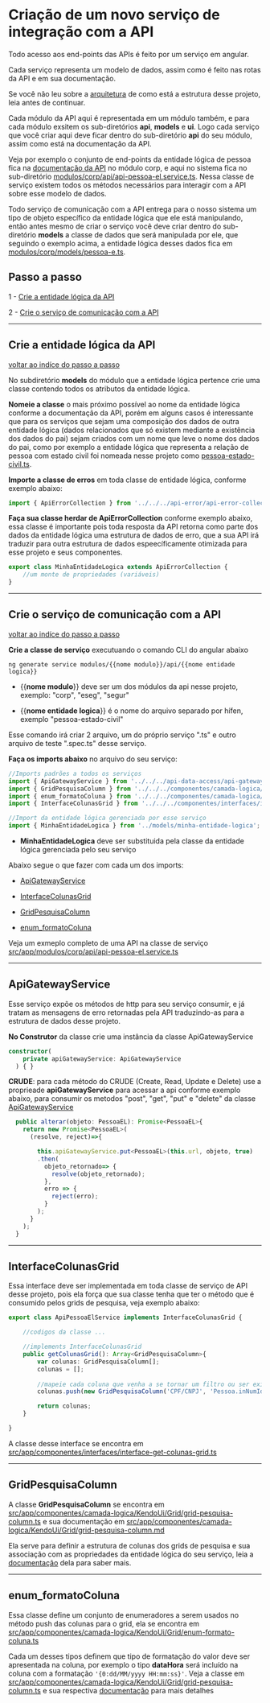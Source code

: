 # Criação de um novo serviço de integração com a API

Todo acesso aos end-points das APIs é feito por um serviço em angular. 

Cada serviço representa um modelo de dados, assim como é feito nas rotas da API e em sua documentação.

Se você não leu sobre a [arquitetura](../arquitetura.md) de como está a estrutura desse projeto, leia antes de continuar.

Cada módulo da API aqui é representada em um módulo também, e para cada módulo exsitem os sub-diretórios **api**, **models** e **ui**. Logo cada serviço que você criar aqui deve ficar dentro do sub-diretório **api** do seu módulo, assim como está na documentação da API.

Veja por exemplo o conjunto de end-points da entidade lógica de pessoa fica na [documentação da API](http://www.agileit.inf.br/AGLSolutionsDOCs) no módulo corp, e aqui no sistema fica no sub-diretório [modulos/corp/api/api-pessoa-el.service.ts](../../src/app/modulos/corp/api/api-pessoa-el.service.ts). Nessa classe de serviço existem todos os métodos necessários para interagir com a API sobre esse modelo de dados.

Todo serviço de comunicação com a API entrega para o nosso sistema um tipo de objeto específico da entidade lógica que ele está manipulando, então antes mesmo de criar o serviço você deve criar dentro do sub-diretório **models** a classe de dados que será manipulada por ele, que seguindo o exemplo acima, a entidade lógica desses dados fica em [modulos/corp/models/pessoa-e.ts](../../src/app/modulos/corp/models/pessoa-el.ts).


## Passo a passo

1 - [Crie a entidade lógica da API](#markdown-header-crie-a-entidade-logica-da-api)

2 - [Crie o serviço de comunicação com a API](#markdown-header-crie-o-servico-de-comunicacao-com-a-api)


___
## Crie a entidade lógica da API

[voltar ao indíce do passo a passo](#markdown-header-passo-a-passo)


No subdiretório **models** do módulo que a entidade lógica pertence crie uma classe contendo todos os atributos da entidade lógica.

**Nomeie a classe** o mais próximo possível ao nome da entidade lógica conforme a documentação da API, porém em alguns casos é interessante que para os serviços que sejam uma composição dos dados de outra entidade lógica (dados relacionados que só existem mediante a existência dos dados do pai) sejam criados com um nome que leve o nome dos dados do pai, como por exemplo a entidade lógica que representa a relação de pessoa com estado civil foi nomeada nesse projeto como [pessoa-estado-civil.ts](../../src/app/modulos/corp/models/pessoa-estado-civil.ts).

**Importe a classe de erros** em toda classe de entidade lógica, conforme exemplo abaixo:
```typescript
import { ApiErrorCollection } from '../../../api-error/api-error-collection';
```

**Faça sua classe herdar de ApiErrorCollection** conforme exemplo abaixo, essa classe é importante pois toda resposta da API retorna como parte dos dados da entidade lógica uma estrutura de dados de erro, que a sua API irá traduzir para outra estrutura de dados espeecíficamente otimizada para esse projeto e seus componentes.
```typescript
export class MinhaEntidadeLogica extends ApiErrorCollection {
    //um monte de propriedades (variáveis)
}
```


___
## Crie o serviço de comunicação com a API

[voltar ao indíce do passo a passo](#markdown-header-passo-a-passo)

**Crie a classe de serviço** executuando o comando CLI do angular abaixo

```terminal
ng generate service modulos/{{nome modulo}}/api/{{nome entidade logica}}
```

* {{**nome modulo**}} deve ser um dos módulos da api nesse projeto, exemplo: "corp", "eseg", "segur"

* {{**nome entidade logica**}} é o nome do arquivo separado por hífen, exemplo "pessoa-estado-civil"

Esse comando irá criar 2 arquivo, um do próprio serviço ".ts" e outro arquivo de teste ".spec.ts" desse serviço.


**Faça os imports abaixo** no arquivo do seu serviço:

```typescript
//Imports padrões a todos os serviços
import { ApiGatewayService } from '../../../api-data-access/api-gateway.service';
import { GridPesquisaColumn } from '../../../componentes/camada-logica/KendoUi/Grid/grid-pesquisa-column';
import { enum_formatoColuna } from '../../../componentes/camada-logica/KendoUi/Grid/enum-formato-coluna';
import { InterfaceColunasGrid } from '../../../componentes/interfaces/interface-get-colunas-grid';

//Import da entidade lógica gerenciada por esse serviço
import { MinhaEntidadeLogica } from '../models/minha-entidade-logica';
```

* **MinhaEntidadeLogica** deve ser substituida pela classe da entidade lógica gerenciada pelo seu serviço

Abaixo segue o que fazer com cada um dos imports:

* [ApiGatewayService](#markdown-header-apigatewayservice)

* [InterfaceColunasGrid](#markdown-header-interfacecolunasgrid)

* [GridPesquisaColumn](#markdown-header-gridpesquisacolumn)

* [enum_formatoColuna](#markdown-header-enum_formatocoluna)



Veja um exmeplo completo de uma API na classe de serviço [src/app/modulos/corp/api/api-pessoa-el.service.ts](../../src/app/modulos/corp/api/api-pessoa-el.service.ts)


___
## ApiGatewayService

Esse serviço expõe os métodos de http para seu serviço consumir, e já tratam as mensagens de erro retornadas pela API traduzindo-as para a estrutura de dados desse projeto.


**No Construtor** da classe crie uma instância da classe ApiGatewayService
```typescript
constructor(
    private apiGatewayService: ApiGatewayService
  ) { }
```

**CRUDE**: para cada método do CRUDE (Create, Read, Update e Delete) use a proprieade **apiGatewayService** para acessar a api conforme exemplo abaixo, para consumir os metodos "post", "get", "put" e "delete" da classe [ApiGatewayService](../../src/app/api-data-access/api-gateway.service.ts)

```typescript
  public alterar(objeto: PessoaEL): Promise<PessoaEL>{
    return new Promise<PessoaEL>(
      (resolve, reject)=>{

        this.apiGatewayService.put<PessoaEL>(this.url, objeto, true)
        .then(
          objeto_retornado=> {
            resolve(objeto_retornado);
          },
          erro => {
            reject(erro);
          }
        );
      }
    );
  }
```

___
## InterfaceColunasGrid

Essa interface deve ser implementada em toda classe de serviço de API desse projeto, pois ela força que sua classe tenha que ter o método que é consumido pelos grids de pesquisa, veja exemplo abaixo:

```typescript
export class ApiPessoaElService implements InterfaceColunasGrid {

    //codigos da classe ...

    //implements InterfaceColunasGrid
    public getColunasGrid(): Array<GridPesquisaColumn>{
        var colunas: GridPesquisaColumn[];
        colunas = [];
        
        //mapeie cada coluna que venha a se tornar um filtro ou ser exibida em um grid de pesquisa
        colunas.push(new GridPesquisaColumn('CPF/CNPJ', 'Pessoa.inNumIdentificacao', 'inNumIdentificacao', enum_formatoColuna.texto, true, false));

        return colunas;
    }

}
```

A classe desse interface se encontra em [src/app/componentes/interfaces/interface-get-colunas-grid.ts](../../src/app/componentes/interfaces/interface-get-colunas-grid.ts)

___
## GridPesquisaColumn

A classe **GridPesquisaColumn** se encontra em [src/app/componentes/camada-logica/KendoUi/Grid/grid-pesquisa-column.ts](../../src/app/componentes/camada-logica/KendoUi/Grid/grid-pesquisa-column.ts) e sua documentação em [src/app/componentes/camada-logica/KendoUi/Grid/grid-pesquisa-column.md](../../src/app/componentes/camada-logica/KendoUi/Grid/grid-pesquisa-column.md)

Ela serve para definir a estrutura de colunas dos grids de pesquisa e sua associação com as propriedades da entidade lógica do seu serviço, leia a [documentação](../../src/app/componentes/camada-logica/KendoUi/Grid/grid-pesquisa-column.md) dela para saber mais.


___
## enum_formatoColuna

Essa classe define um conjunto de enumeradores a serem usados no método push das colunas para o grid, ela se encontra em [src/app/componentes/camada-logica/KendoUi/Grid/enum-formato-coluna.ts](../../src/app/componentes/camada-logica/KendoUi/Grid/enum-formato-coluna.ts)

Cada um desses tipos definem que tipo de formatação do valor deve ser apresentada na coluna, por exemplo o tipo **dataHora** será incluído na coluna com a formatação `'{0:dd/MM/yyyy HH:mm:ss}'`. Veja a classe em [src/app/componentes/camada-logica/KendoUi/Grid/grid-pesquisa-column.ts](../../src/app/componentes/camada-logica/KendoUi/Grid/grid-pesquisa-column.ts) e sua respectiva [documentação](../../src/app/componentes/camada-logica/KendoUi/Grid/grid-pesquisa-column.md) para mais detalhes


